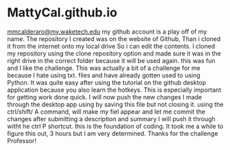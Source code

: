 # MattyCal.github.io
mmcalderaro@my.waketech.edu
my github account is a play off of my name.
The repository I created was on the website of Github, Than i cloned it from the internet onto my local drive So i can edit the contents. 
I cloned my repository using the clone repository option and made sure it was in the right drive in the correct folder because it will be used again. this was fun and I like the challenge.
This was actually a bit of a challenge for me because I hate using txt. files and have already gotten used to using Python. It was quite easy after using the tutorial on the github desktop application because you also learn the hotkeys. This is especially important for getting work done quick.
I will now push the new changes I made through the desktop app using by saving this file but not closing it. using the ctrl/shift/ A command, will make my fiel appear and let me commit the changes after submitting a description and summary I will push it through witht he ctrl P shortcut. this is the foundation of coding. It took me a while to figure this out, 3 hours but I am very determined. Thanks for the challenge Professor! 